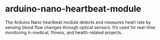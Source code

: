 # arduino-nano-heartbeat-module
The Arduino Nano heartbeat module detects and measures heart rate by sensing blood flow changes through optical sensors. It’s used for real-time monitoring in medical, fitness, and health-related projects.
